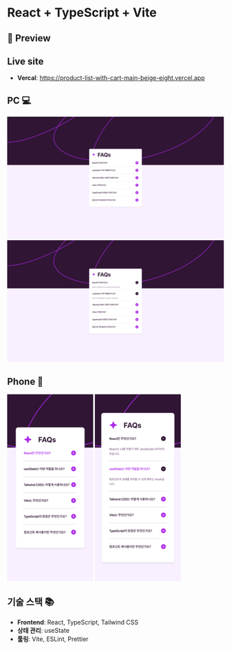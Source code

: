 # React + TypeScript + Vite

## 📸 Preview

## Live site

- **Vercal**: https://product-list-with-cart-main-beige-eight.vercel.app

## PC 💻

![](./src/assets/screenshot/pc-lg_1.png)
![](./src/assets/screenshot/pc-lg_2.png)

## Phone 📱

<p align="left">
  <img src="./src/assets/screenshot/m-sm_1.png" width="200" />
  <img src="./src/assets/screenshot/m-sm_2.png" width="200" />
</p>

## 기술 스택 📚

- **Frontend**: React, TypeScript, Tailwind CSS
- **상태 관리**: useState
- **툴링**: Vite, ESLint, Prettier
